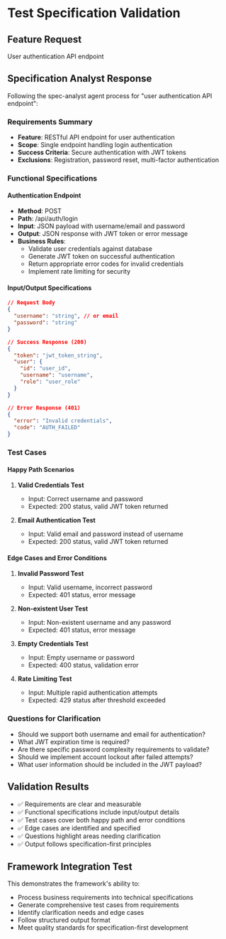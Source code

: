 # Test Specification Validation

## Feature Request
User authentication API endpoint

## Specification Analyst Response

Following the spec-analyst agent process for "user authentication API endpoint":

### Requirements Summary
- **Feature**: RESTful API endpoint for user authentication
- **Scope**: Single endpoint handling login authentication
- **Success Criteria**: Secure authentication with JWT tokens
- **Exclusions**: Registration, password reset, multi-factor authentication

### Functional Specifications

#### Authentication Endpoint
- **Method**: POST
- **Path**: /api/auth/login
- **Input**: JSON payload with username/email and password
- **Output**: JSON response with JWT token or error message
- **Business Rules**:
  - Validate user credentials against database
  - Generate JWT token on successful authentication
  - Return appropriate error codes for invalid credentials
  - Implement rate limiting for security

#### Input/Output Specifications
```json
// Request Body
{
  "username": "string", // or email
  "password": "string"
}

// Success Response (200)
{
  "token": "jwt_token_string",
  "user": {
    "id": "user_id",
    "username": "username",
    "role": "user_role"
  }
}

// Error Response (401)
{
  "error": "Invalid credentials",
  "code": "AUTH_FAILED"
}
```

### Test Cases

#### Happy Path Scenarios
1. **Valid Credentials Test**
   - Input: Correct username and password
   - Expected: 200 status, valid JWT token returned
   
2. **Email Authentication Test**
   - Input: Valid email and password instead of username
   - Expected: 200 status, valid JWT token returned

#### Edge Cases and Error Conditions
1. **Invalid Password Test**
   - Input: Valid username, incorrect password
   - Expected: 401 status, error message
   
2. **Non-existent User Test**
   - Input: Non-existent username and any password
   - Expected: 401 status, error message
   
3. **Empty Credentials Test**
   - Input: Empty username or password
   - Expected: 400 status, validation error
   
4. **Rate Limiting Test**
   - Input: Multiple rapid authentication attempts
   - Expected: 429 status after threshold exceeded

### Questions for Clarification
- Should we support both username and email for authentication?
- What JWT expiration time is required?
- Are there specific password complexity requirements to validate?
- Should we implement account lockout after failed attempts?
- What user information should be included in the JWT payload?

## Validation Results
- ✅ Requirements are clear and measurable
- ✅ Functional specifications include input/output details
- ✅ Test cases cover both happy path and error conditions
- ✅ Edge cases are identified and specified
- ✅ Questions highlight areas needing clarification
- ✅ Output follows specification-first principles

## Framework Integration Test
This demonstrates the framework's ability to:
- Process business requirements into technical specifications
- Generate comprehensive test cases from requirements
- Identify clarification needs and edge cases
- Follow structured output format
- Meet quality standards for specification-first development